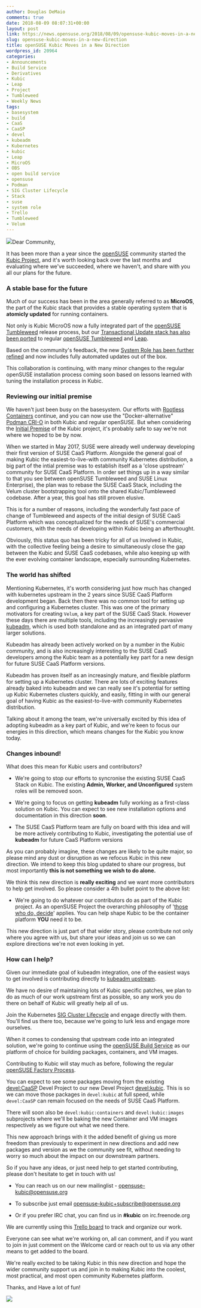 ```yaml
---
author: Douglas DeMaio
comments: true
date: 2018-08-09 08:07:31+00:00
layout: post
link: https://news.opensuse.org/2018/08/09/opensuse-kubic-moves-in-a-new-direction/
slug: opensuse-kubic-moves-in-a-new-direction
title: openSUSE Kubic Moves in a New Direction
wordpress_id: 20964
categories:
- Announcements
- Build Service
- Derivatives
- Kubic
- Leap
- Project
- Tumbleweed
- Weekly News
tags:
- basesystem
- build
- CaaS
- CaaSP
- devel
- kubeadm
- Kubernetes
- kubic
- Leap
- MicroOS
- OBS
- open build service
- opensuse
- Podman
- SIG Cluster Lifecycle
- Stack
- suse
- system role
- Trello
- Tumbleweed
- Velum
---
```


![](/wp-content/uploads/2018/05/Kubic_logo_official.png)Dear Community,

It has been more than a year since the [openSUSE](https://www.opensuse.org/) community started the [Kubic Project](https://kubic.opensuse.org/), and it's worth looking back over the last months and evaluating where we've succeeded, where we haven't, and share with you all our plans for the future.


### A stable base for the future


Much of our success has been in the area generally referred to as **MicroOS**, the part of the Kubic stack that provides a stable operating system that is **atomicly updated** for running containers.

Not only is Kubic MicroOS now a fully integrated part of the [openSUSE Tumbleweed](https://software.opensuse.org/distributions/tumbleweed) release process, but our [Transactional Update stack has also been ported](https://kubic.opensuse.org/blog/2018-04-04-transactionalupdates/) to regular [openSUSE Tumbleweed](https://software.opensuse.org/distributions/tumbleweed) and [Leap](https://software.opensuse.org/distributions/leap).

Based on the community's feedback, the new [System Role has been further refined](https://kubic.opensuse.org/blog/2018-04-20-transactionalupdates2/) and now includes fully automated updates out of the box.

This collaboration is continuing, with many minor changes to the regular openSUSE installation process coming soon based on lessons learned with tuning the installation process in Kubic.


### Reviewing our initial premise


We haven't just been busy on the basesystem. Our efforts with [Rootless Containers](https://rootlesscontaine.rs) continue, and you can now use the "Docker-alternative" [Podman CRI-O](https://kubic.opensuse.org/blog/2018-03-25-podman/) in both Kubic and regular openSUSE. But when considering the [Initial Premise](https://kubic.opensuse.org/blog/2018-03-22-introduction/) of the Kubic project, it's probably safe to say we're not where we hoped to be by now.

<!-- more -->When we started in May 2017, SUSE were already well underway developing their first version of SUSE CaaS Platform. Alongside the general goal of making Kubic the easiest-to-live-with community Kubernetes distribution, a big part of the intial premise was to establish itself as a 'close upstream' community for SUSE CaaS Platform. In order set things up in a way similar to that you see between openSUSE Tumbleweed and SUSE Linux Enterprise), the plan was to rebase the SUSE CaaS Stack, including the Velum cluster bootstrapping tool onto the shared Kubic/Tumbleweed codebase. After a year, this goal has still proven elusive.

This is for a number of reasons, including the wonderfully fast pace of change of Tumbleweed and aspects of the initial design of SUSE CaaS Platform which was conceptualized for the needs of SUSE's commercial customers, with the needs of developing within Kubic being an afterthought.

Obviously, this status quo has been tricky for all of us involved in Kubic, with the collective feeling being a desire to simultaneously close the gap between the Kubic and SUSE CaaS codebases, while also keeping up with the ever evolving container landscape, especially surrounding Kubernetes.


### The world has shifted


Mentioning Kubernetes, it's worth considering just how much has changed with kubernetes upstream in the 2 years since SUSE CaaS Platform development began. Back then there was no common tool for setting up and configuring a Kubernetes cluster. This was one of the primary motivators for creating `Velum`, a key part of the SUSE CaaS Stack. However these days there are multiple tools, including the increasingly pervasive [kubeadm](https://kubernetes.io/docs/setup/independent/install-kubeadm/), which is used both standalone and as an integrated part of many larger solutions.

Kubeadm has already been actively worked on by a number in the Kubic community, and is also increasingly interesting to the SUSE CaaS developers among the Kubic team as a potentially key part for a new design for future SUSE CaaS Platform versions.

Kubeadm has proven itself as an increasingly mature, and flexible platform for setting up a Kubernetes cluster. There are lots of exciting features already baked into kubeadm and we can really see it's potential for setting up Kubic Kubernetes clusters quickly, and easily, fitting in with our general goal of having Kubic as the easiest-to-live-with community Kubernetes distribution.

Talking about it among the team, we're universally excited by this idea of adopting kubeadm as a key part of Kubic, and we're keen to focus our energies in this direction, which means changes for the Kubic you know today.


### Changes inbound!


What does this mean for Kubic users and contributors?

* We're going to stop our efforts to syncronise the existing SUSE CaaS Stack on Kubic. The existing **Admin, Worker, and Unconfigured** system roles will be removed soon.

* We're going to focus on getting **kubeadm** fully working as a first-class solution on Kubic. You can expect to see new installation options and documentation in this direction **soon**.

* The SUSE CaaS Platform team are fully on board with this idea and will be more actively contributing to Kubic, investigating the potential use of **kubeadm** for future CaaS Platform versions

As you can probably imagine, these changes are likely to be quite major, so please mind any dust or disruption as we refocus Kubic in this new direction. We intend to keep this blog updated to share our progress, but most importantly **this is not something we wish to do alone.**

We think this new direction is **really exciting** and we want more contributors to help get involved. So please consider a 4th bullet point to the above list:

* We're going to do whatever our contributors do as part of the Kubic project. As an openSUSE Project the overarching philosophy of '[those who do, decide](https://media.ccc.de/v/1912-opensuse-is-what-you-make-it)' applies. You can help shape Kubic to be the container platform **YOU** need it to be.

This new direction is just part of that wider story, please contribute not only where you agree with us, but share your ideas and join us so we can explore directions we're not even looking in yet.


### How can I help?


Given our immediate goal of kubeadm integration, one of the easiest ways to get involved is contributing directly to [kubeadm upstream](https://github.com/kubernetes/kubeadm).

We have no desire of maintaining lots of Kubic specific patches, we plan to do as much of our work upstream first as possible, so any work you do there on behalf of Kubic will greatly help all of us.

Join the Kubernetes [SIG Cluster Lifecycle](https://github.com/kubernetes/community/tree/master/sig-cluster-lifecycle) and engage directly with them. You'll find us there too, because we're going to lurk less and engage more ourselves.

When it comes to condensing that upstream code into an integrated solution, we're going to continue using the [openSUSE Build Service](https://build.opensuse.org) as our platform of choice for building packages, containers, and VM images.

Contributing to Kubic will stay much as before, following the regular [openSUSE Factory Process](https://en.opensuse.org/openSUSE:How_to_contribute_to_Factory).

You can expect to see some packages moving from the existing [devel:CaaSP](https://build.opensuse.org/project/show/devel:CaaSP) Devel Project to our new Devel Project [devel:kubic](https://build.opensuse.org/project/show/devel:kubic). This is so we can move those packages in `devel:kubic` at full speed, while `devel:CaaSP` can remain focused on the needs of SUSE CaaS Platform.

There will soon also be `devel:kubic:containers` and `devel:kubic:images` subprojects where we'll be baking the new Container and VM images respectively as we figure out what we need there.

This new approach brings with it the added benefit of giving us more freedom than previously to experiment in new directions and add new packages and version as we the community see fit, without needing to worry so much about the impact on our downstream partners.

So if you have any ideas, or just need help to get started contributing, please don't hesitate to get in touch with us!



 	
  * You can reach us on our new mailinglist - [opensuse-kubic@opensuse.org](mailto:opensuse-kubic@opensuse.org)

 	
  * To subscribe just email [opensuse-kubic+subscribe@opensuse.org](mailto:opensuse-kubic+subscribe@opensuse.org)

 	
  * Or if you prefer IRC chat, you can find us in **#kubic** on irc.freenode.org


We are currently using this [Trello board](https://trello.com/b/wjHyQDK6/kubic-project) to track and organize our work.

Everyone can see what we're working on, all can comment, and if you want to join in just comment on the Welcome card or reach out to us via any other means to get added to the board.

We're really excited to be taking Kubic in this new direction and hope the wider community support us and join in to making Kubic into the coolest, most practical, and most open community Kubernetes platform.

Thanks, and Have a lot of fun!

![](/wp-content/uploads/2018/08/kubic-screenshot.png)
